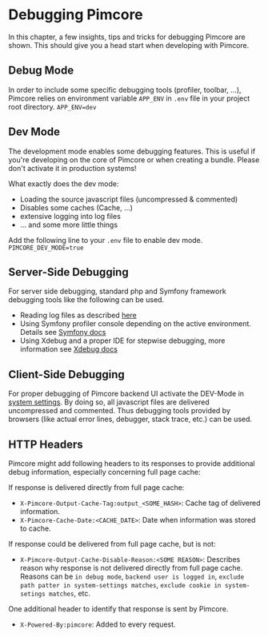 # Debugging Pimcore

In this chapter, a few insights, tips and tricks for debugging Pimcore are shown. This should give you a
head start when developing with Pimcore. 

## Debug Mode
In order to include some specific debugging tools (profiler, toolbar, ...), Pimcore relies on environment variable `APP_ENV` in `.env` file in your project root directory.
`APP_ENV=dev`

## Dev Mode
The development mode enables some debugging features. This is useful if you're developing on the core of Pimcore or when 
creating a bundle. Please don't activate it in production systems!

What exactly does the dev mode:
* Loading the source javascript files (uncompressed & commented)
* Disables some caches (Cache, ...)
* extensive logging into log files
* ... and some more little things

Add the following line to your `.env` file to enable dev mode.
`PIMCORE_DEV_MODE=true`

## Server-Side Debugging
For server side debugging, standard php and Symfony framework debugging tools like the following can be used.

* Reading log files as described [here](07_Logging.md)
* Using Symfony profiler console depending on the active environment. 
  Details see [Symfony docs](https://symfony.com/doc/5.2/reference/configuration/web_profiler.html)
* Using Xdebug and a proper IDE for stepwise debugging, more information see [Xdebug docs](https://xdebug.org/)


## Client-Side Debugging
For proper debugging of Pimcore backend UI activate the DEV-Mode in [system settings](../18_Tools_and_Features/25_System_Settings.md).
By doing so, all javascript files are delivered uncompressed and commented. Thus debugging tools provided by browsers 
(like actual error lines, debugger, stack trace, etc.) can be used.


## HTTP Headers
Pimcore might add following headers to its responses to provide additional debug information, especially concerning full
page cache: 

If response is delivered directly from full page cache: 
* `X-Pimcore-Output-Cache-Tag:output_<SOME_HASH>`: Cache tag of delivered information.  
* `X-Pimcore-Cache-Date:<CACHE_DATE>`: Date when information was stored to cache. 

If response could be delivered from full page cache, but is not: 
* `X-Pimcore-Output-Cache-Disable-Reason:<SOME REASON>`: Describes reason why response is not delivered directly from full
  page cache. Reasons can be `in debug mode`, `backend user is logged in`, `exclude path patter in system-settings matches`, 
  `exclude cookie in system-setings matches`, etc. 

One additional header to identify that response is sent by Pimcore. 
* `X-Powered-By:pimcore`: Added to every request. 